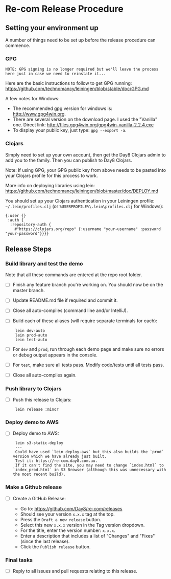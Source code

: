 # Re-com Release Procedure

## Setting your environment up

A number of things need to be set up before the release procedure can commence.


### GPG

```
NOTE: GPG signing is no longer required but we'll leave the process here just in case we need to reinstate it...
```

Here are the basic instructions to follow to get GPG running: https://github.com/technomancy/leiningen/blob/stable/doc/GPG.md

A few notes for Windows:

 - The recommended gpg version for windows is: http://www.gpg4win.org.
 - There are several version on the download page. I used the "Vanilla" one. Direct link: http://files.gpg4win.org/gpg4win-vanilla-2.2.4.exe
 - To display your public key, just type: `gpg --export -a`.


### Clojars

Simply need to set up your own account, then get the Day8 Clojars admin to add you to the family. Then you can publish to Day8 Clojars.
 
Note: If using GPG, your GPG public key from above needs to be pasted into your Clojars profile for this process to work.

More info on deploying libraries using lein: https://github.com/technomancy/leiningen/blob/master/doc/DEPLOY.md

You should set up your Clojars authentication in your Leiningen profile: `~/.lein/profiles.clj` (or `%USERPROFILE%\.lein\profiles.clj` for Windows):
```
{:user {}
 :auth {
  :repository-auth {
    #"https://clojars.org/repo" {:username "your-username" :password "your-password"}}}}
```


## Release Steps

### Build library and test the demo

Note that all these commands are entered at the repo root folder.

- [ ] Finish any feature branch you're working on. You should now be on the master branch.
- [ ] Update README.md file if required and commit it.
- [ ] Close all auto-compiles (command line and/or IntelliJ).
- [ ] Build each of these aliases (will require separate terminals for each):

       lein dev-auto
       lein prod-auto
       lein test-auto

- [ ] For `dev` and `prod`, run through each demo page and make sure no errors or debug output appears in the console. 
- [ ] For `test`, make sure all tests pass. Modify code/tests until all tests pass. 
- [ ] Close all auto-compiles again.


### Push library to Clojars

- [ ] Push this release to Clojars:

       lein release :minor


### Deploy demo to AWS

- [ ] Deploy demo to AWS:

       lein s3-static-deploy
       ---
       Could have used `lein deploy-aws` but this also builds the `prod` version which we have already just built.
       Test it: https://re-com.day8.com.au.
       If it can't find the site, you may need to change `index.html` to `index_prod.html` in S3 Browser (although this was unnecessary with the most recent build).


### Make a Github release

- [ ] Create a GitHub Release:

    - Go to: https://github.com/Day8/re-com/releases
    - Should see your version `x.x.x` tag at the top.
    - Press the `Draft a new release` button.
    - Select this new `x.x.x` version in the Tag version dropdown.
    - For the title, enter the version number: `x.x.x`.
    - Enter a description that includes a list of "Changes" and "Fixes" (since the last release).
    - Click the `Publish release` button.


### Final tasks

- [ ] Reply to all issues and pull requests relating to this release.
